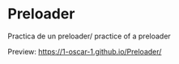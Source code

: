 # Preloader
Practica de un preloader/ practice of a preloader

Preview: https://1-oscar-1.github.io/Preloader/
